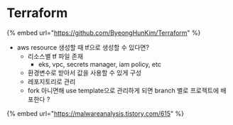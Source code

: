 # Terraform

{% embed url="https://github.com/ByeongHunKim/Terraform" %}

* aws resource 생성할 때 tf으로 생성할 수 있다면?
  * 리소스별 tf 파일 존재
    * eks, vpc, secrets manager, iam policy, etc
  * 환경변수로 받아서 값을 사용할 수 있게 구성
  * 레포지토리로 관리
  * fork 아니면해 use template으로  관리하게 되면  branch 별로 프로젝트에 배포한다 ?

{% embed url="https://malwareanalysis.tistory.com/615" %}
